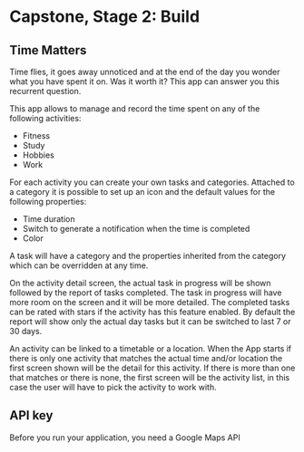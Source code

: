 # Capstone, Stage 2: Build

## Time Matters 

Time flies, it goes away unnoticed and at the end of the day you wonder what you have spent it on. Was it worth it? This app can answer you this recurrent question.

This app allows to manage  and record the time spent on any of the following activities:

* Fitness
* Study
* Hobbies
* Work

For each activity you can create your own tasks and categories. Attached to a category it is possible to set up an icon and the default values for the following properties:

* Time duration
* Switch to generate a notification when the time is completed
* Color
 
A task will have a category and the properties inherited from the category which can be overridden at any time. 

On the activity detail screen, the actual task in progress will be shown followed by the report of tasks completed. The task in progress will have more room on the screen and it will be more detailed. The completed tasks can be rated with stars if the activity has this feature enabled. By default  the report will show only the actual day tasks but it can be switched to last 7 or 30 days.

An activity can be linked to a timetable or a location. When the App starts if there is only one activity that matches the actual time and/or location the first screen shown will be the detail for this activity. If there is more than one that matches or there is none, the first screen will be the activity list, in this case the user will have to pick the activity to work with.

## API key
Before you run your application, you need a Google Maps API
